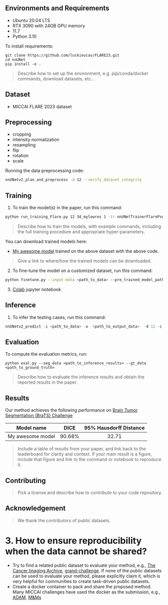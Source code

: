 ## Environments and Requirements

- Ubuntu 20.04 LTS
- RTX 3090 with 24GB GPU memory
- 11.7
- Python 3.10

To install requirements:

```setup
git clone https://github.com/luckieucas/FLARE23.git
cd nnUNet
pip install -e .
```

>Describe how to set up the environment, e.g. pip/conda/docker commands, download datasets, etc...



## Dataset

- MICCAI FLARE 2023 dataset

## Preprocessing


- cropping
- intensity normalization
- resampling
- flip
- rotation
- scale

Running the data preprocessing code:

```bash
nnUNetv2_plan_and_preprocess -d 12 --verify_dataset_integrity
```

## Training

1. To train the model(s) in the paper, run this command:

```bash
python run_training_Flare.py 12 3d_mylowres 1 -tr nnUNetTrainerFlarePseudoCutUnsupLow -p nnUNetPlans
```

>Describe how to train the models, with example commands, including the full training procedure and appropriate hyper-parameters.

You can download trained models here:

- [My awesome model](https://drive.google.com/mymodel.pth) trained on the above dataset with the above code. 

>Give a link to where/how the trained models can be downloaded.


2. To fine-tune the model on a customized dataset, run this command:

```bash
python finetune.py --input-data <path_to_data> --pre_trained_model_path <path to pre-trained model> --other_flags
```

3. [Colab](https://colab.research.google.com/) jupyter notebook


## Inference

1. To infer the testing cases, run this command:

```python
nnUNetv2_predict -i <path_to_data> -o  <path_to_output_data>  -d 12 -c 3d_mylowres -f 1 -chk <name_of_trained_model> -tr  nnUNetTrainerFlarePseudoCutUnsupLow -step_size 0.6 -npp 3 --disable_tta
```

## Evaluation

To compute the evaluation metrics, run:

```eval
python eval.py --seg_data <path_to_inference_results> --gt_data <path_to_ground_truth>
```

>Describe how to evaluate the inference results and obtain the reported results in the paper.



## Results

Our method achieves the following performance on [Brain Tumor Segmentation (BraTS) Challenge](https://www.med.upenn.edu/cbica/brats2020/)

| Model name       |  DICE  | 95% Hausdorff Distance |
| ---------------- | :----: | :--------------------: |
| My awesome model | 90.68% |         32.71          |

>Include a table of results from your paper, and link back to the leaderboard for clarity and context. If your main result is a figure, include that figure and link to the command or notebook to reproduce it. 


## Contributing

>Pick a license and describe how to contribute to your code repository. 

## Acknowledgement

> We thank the contributors of public datasets. 


# 3. How to ensure reproducibility when the data cannot be shared?

- Try to find a related public dataset to evaluate your method, e.g., [The Cancer Imaging Archive](https://www.cancerimagingarchive.net/), [grand-challenge](https://grand-challenge.org/challenges/). If none of the public datasets can be used to evaluate your method, please explicitly claim it, which is very helpful for communities to create task-driven public datasets.
- Create a docker container to pack and share the proposed method. Many MICCAI challenges have used the docker as the submission, e.g., [ADAM](http://adam.isi.uu.nl/methods/submit/), [M&Ms](https://www.ub.edu/mnms/)
